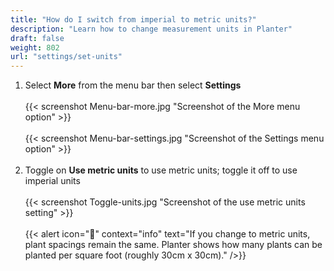 ```yaml
---
title: "How do I switch from imperial to metric units?"
description: "Learn how to change measurement units in Planter"
draft: false
weight: 802
url: "settings/set-units"
---
```


1. Select **More** from the menu bar then select **Settings**<br /><br />
{{< screenshot Menu-bar-more.jpg "Screenshot of the More menu option" >}}<br /><br />
{{< screenshot Menu-bar-settings.jpg "Screenshot of the Settings menu option" >}}<br /><br />
2. Toggle on **Use metric units** to use metric units; toggle it off to use imperial units<br /><br />
{{< screenshot Toggle-units.jpg "Screenshot of the use metric units setting" >}}<br /><br />
{{< alert icon="🌱" context="info" text="If you change to metric units, plant spacings remain the same. Planter shows how many plants can be planted per square foot (roughly 30cm x 30cm)." />}}
